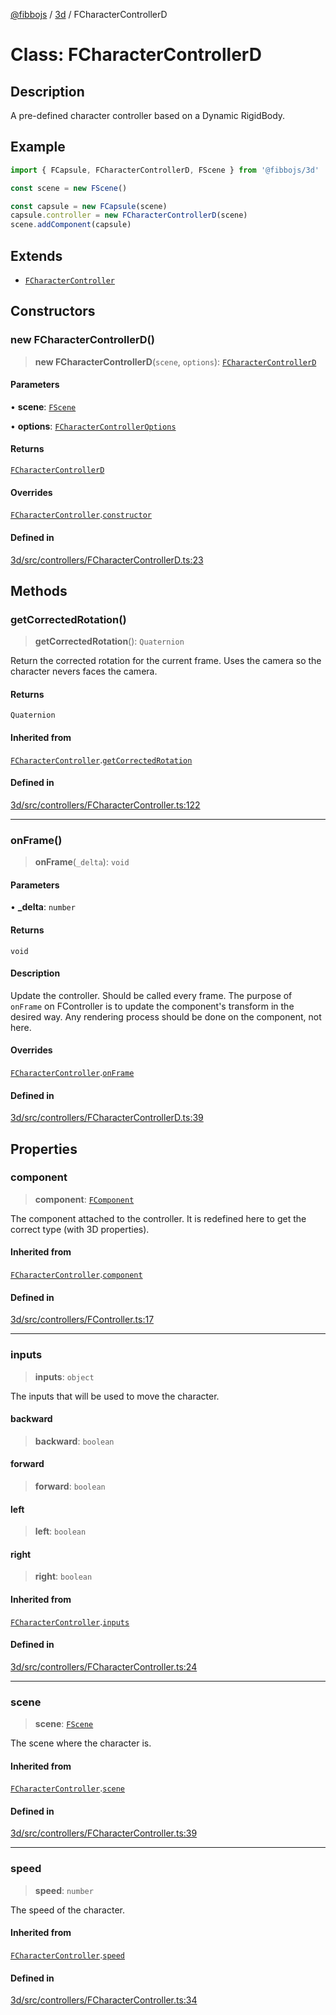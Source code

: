 [@fibbojs](/api/index) / [3d](/api/3d) / FCharacterControllerD

# Class: FCharacterControllerD

## Description

A pre-defined character controller based on a Dynamic RigidBody.

## Example

```ts
import { FCapsule, FCharacterControllerD, FScene } from '@fibbojs/3d'

const scene = new FScene()

const capsule = new FCapsule(scene)
capsule.controller = new FCharacterControllerD(scene)
scene.addComponent(capsule)
```

## Extends

- [`FCharacterController`](FCharacterController.md)

## Constructors

### new FCharacterControllerD()

> **new FCharacterControllerD**(`scene`, `options`): [`FCharacterControllerD`](FCharacterControllerD.md)

#### Parameters

• **scene**: [`FScene`](FScene.md)

• **options**: [`FCharacterControllerOptions`](../interfaces/FCharacterControllerOptions.md)

#### Returns

[`FCharacterControllerD`](FCharacterControllerD.md)

#### Overrides

[`FCharacterController`](FCharacterController.md).[`constructor`](FCharacterController.md#constructors)

#### Defined in

[3d/src/controllers/FCharacterControllerD.ts:23](https://github.com/fibbojs/fibbo/blob/deb1b2647977c28556b303db18b4c729c63a8312/packages/3d/src/controllers/FCharacterControllerD.ts#L23)

## Methods

### getCorrectedRotation()

> **getCorrectedRotation**(): `Quaternion`

Return the corrected rotation for the current frame.
Uses the camera so the character nevers faces the camera.

#### Returns

`Quaternion`

#### Inherited from

[`FCharacterController`](FCharacterController.md).[`getCorrectedRotation`](FCharacterController.md#getcorrectedrotation)

#### Defined in

[3d/src/controllers/FCharacterController.ts:122](https://github.com/fibbojs/fibbo/blob/deb1b2647977c28556b303db18b4c729c63a8312/packages/3d/src/controllers/FCharacterController.ts#L122)

***

### onFrame()

> **onFrame**(`_delta`): `void`

#### Parameters

• **\_delta**: `number`

#### Returns

`void`

#### Description

Update the controller. Should be called every frame.
The purpose of `onFrame` on FController is to update the component's transform in the desired way.
Any rendering process should be done on the component, not here.

#### Overrides

[`FCharacterController`](FCharacterController.md).[`onFrame`](FCharacterController.md#onframe)

#### Defined in

[3d/src/controllers/FCharacterControllerD.ts:39](https://github.com/fibbojs/fibbo/blob/deb1b2647977c28556b303db18b4c729c63a8312/packages/3d/src/controllers/FCharacterControllerD.ts#L39)

## Properties

### component

> **component**: [`FComponent`](FComponent.md)

The component attached to the controller.
It is redefined here to get the correct type (with 3D properties).

#### Inherited from

[`FCharacterController`](FCharacterController.md).[`component`](FCharacterController.md#component)

#### Defined in

[3d/src/controllers/FController.ts:17](https://github.com/fibbojs/fibbo/blob/deb1b2647977c28556b303db18b4c729c63a8312/packages/3d/src/controllers/FController.ts#L17)

***

### inputs

> **inputs**: `object`

The inputs that will be used to move the character.

#### backward

> **backward**: `boolean`

#### forward

> **forward**: `boolean`

#### left

> **left**: `boolean`

#### right

> **right**: `boolean`

#### Inherited from

[`FCharacterController`](FCharacterController.md).[`inputs`](FCharacterController.md#inputs)

#### Defined in

[3d/src/controllers/FCharacterController.ts:24](https://github.com/fibbojs/fibbo/blob/deb1b2647977c28556b303db18b4c729c63a8312/packages/3d/src/controllers/FCharacterController.ts#L24)

***

### scene

> **scene**: [`FScene`](FScene.md)

The scene where the character is.

#### Inherited from

[`FCharacterController`](FCharacterController.md).[`scene`](FCharacterController.md#scene)

#### Defined in

[3d/src/controllers/FCharacterController.ts:39](https://github.com/fibbojs/fibbo/blob/deb1b2647977c28556b303db18b4c729c63a8312/packages/3d/src/controllers/FCharacterController.ts#L39)

***

### speed

> **speed**: `number`

The speed of the character.

#### Inherited from

[`FCharacterController`](FCharacterController.md).[`speed`](FCharacterController.md#speed)

#### Defined in

[3d/src/controllers/FCharacterController.ts:34](https://github.com/fibbojs/fibbo/blob/deb1b2647977c28556b303db18b4c729c63a8312/packages/3d/src/controllers/FCharacterController.ts#L34)
